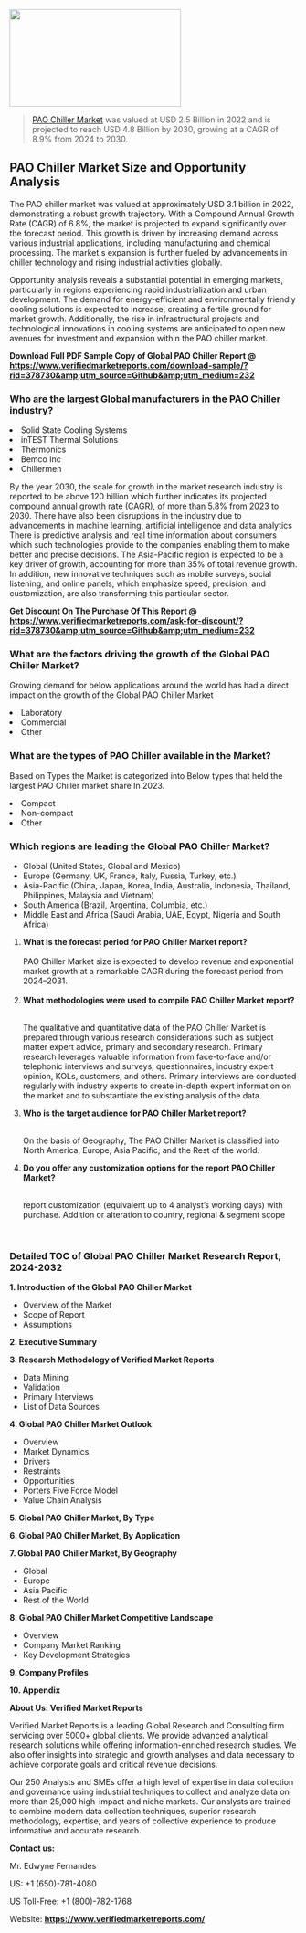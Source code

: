 
<img src="https://ffe5etoiles.com/wp-content/uploads/2024/12/MST1-300x171.png" alt="" width="300" height="171" class="alignnone size-medium wp-image-20088" /><blockquote><p><p><a href="https://www.verifiedmarketreports.com/download-sample/?rid=378730&utm_source=Github&utm_medium=232" target="_blank">PAO Chiller Market</a> was valued at USD 2.5 Billion in 2022 and is projected to reach USD 4.8 Billion by 2030, growing at a CAGR of 8.9% from 2024 to 2030.</p></blockquote><p><h2>PAO Chiller Market Size and Opportunity Analysis</h2><p>The PAO chiller market was valued at approximately USD 3.1 billion in 2022, demonstrating a robust growth trajectory. With a Compound Annual Growth Rate (CAGR) of 6.8%, the market is projected to expand significantly over the forecast period. This growth is driven by increasing demand across various industrial applications, including manufacturing and chemical processing. The market's expansion is further fueled by advancements in chiller technology and rising industrial activities globally.</p><p>Opportunity analysis reveals a substantial potential in emerging markets, particularly in regions experiencing rapid industrialization and urban development. The demand for energy-efficient and environmentally friendly cooling solutions is expected to increase, creating a fertile ground for market growth. Additionally, the rise in infrastructural projects and technological innovations in cooling systems are anticipated to open new avenues for investment and expansion within the PAO chiller market.</p></p><p class=""><strong>Download Full PDF Sample Copy of Global PAO Chiller Report @ <a href="https://www.verifiedmarketreports.com/download-sample/?rid=378730&amp;utm_source=Github&amp;utm_medium=232" target="_blank">https://www.verifiedmarketreports.com/download-sample/?rid=378730&amp;utm_source=Github&amp;utm_medium=232</a></strong></p><h3 id="" class="">Who are the largest Global manufacturers in the PAO Chiller industry?</h3><p><li>Solid State Cooling Systems</li><li> inTEST Thermal Solutions</li><li> Thermonics</li><li> Bemco Inc</li><li> Chillermen</li></p><div class=""><div class="" dir="" data-message-author-role="" data-message-id="" data-message-model-slug=""><div class=""><div class=""><div class=""><div class="" dir="" data-message-author-role="" data-message-id="" data-message-model-slug=""><div class=""><div class=""><p>By the year 2030, the scale for growth in the market research industry is reported to be above 120 billion which further indicates its projected compound annual growth rate (CAGR), of more than 5.8% from 2023 to 2030. There have also been disruptions in the industry due to advancements in machine learning, artificial intelligence and data analytics There is predictive analysis and real time information about consumers which such technologies provide to the companies enabling them to make better and precise decisions. The Asia-Pacific region is expected to be a key driver of growth, accounting for more than 35% of total revenue growth. In addition, new innovative techniques such as mobile surveys, social listening, and online panels, which emphasize speed, precision, and customization, are also transforming this particular sector.</p><p><strong>Get Discount On The Purchase Of This Report @&nbsp; <a href="https://www.verifiedmarketreports.com/ask-for-discount/?rid=378730&amp;utm_source=Github&amp;utm_medium=232" target="_blank">https://www.verifiedmarketreports.com/ask-for-discount/?rid=378730&amp;utm_source=Github&amp;utm_medium=232</a></strong></p></div></div></div></div></div></div></div></div><h3 id="" class="">What are the factors driving the growth of the Global PAO Chiller Market?</h3><p id="" class="">Growing demand for below applications around the world has had a direct impact on the growth of the Global PAO Chiller Market</p><p id="" class=""><li>Laboratory</li><li> Commercial</li><li> Other</li></p><h3 id="" class="">What are the types of PAO Chiller available in the Market?</h3><p id="" class="">Based on Types the Market is categorized into Below types that held the largest PAO Chiller market share In 2023.</p><p id="" class=""><li>Compact</li><li> Non-compact</li><li> Other</li></p><h3 id="" class="">Which regions are leading the Global PAO Chiller Market?</h3><ul><li>Global (United States, Global and Mexico)</li><li>Europe (Germany, UK, France, Italy, Russia, Turkey, etc.)</li><li>Asia-Pacific (China, Japan, Korea, India, Australia, Indonesia, Thailand, Philippines, Malaysia and Vietnam)</li><li>South America (Brazil, Argentina, Columbia, etc.)</li><li>Middle East and Africa (Saudi Arabia, UAE, Egypt, Nigeria and South Africa)</li></ul><p><ol><li><strong>What is the forecast period for PAO Chiller Market report?<br /></strong><br /><span data-sheets-root="1" data-sheets-value="{&quot;1&quot;:2,&quot;2&quot;:&quot;XXXX size is expected to develop revenue and exponential market growth at a remarkable CAGR during the forecast period from 2024&ndash;2030.&quot;}" data-sheets-userformat="{&quot;2&quot;:12674,&quot;4&quot;:{&quot;1&quot;:2,&quot;2&quot;:16776960},&quot;10&quot;:2,&quot;11&quot;:0,&quot;15&quot;:&quot;Arial&quot;,&quot;16&quot;:12}">PAO Chiller Market size is expected to develop revenue and exponential market growth at a remarkable CAGR during the forecast period from 2024&ndash;2031.</span><br /><br /></li><li><strong>What methodologies were used to compile PAO Chiller Market report?<br /><br /></strong><p>The qualitative and quantitative data of the&nbsp;PAO Chiller Market is prepared through various research considerations such as subject matter expert advice, primary and secondary research. Primary research leverages valuable information from face-to-face and/or telephonic interviews and surveys, questionnaires, industry expert opinion, KOLs, customers, and others. Primary interviews are conducted regularly with industry experts to create in-depth expert information on the market and to substantiate the existing analysis of the data.&nbsp;</p></li><li><strong>Who is the target audience for PAO Chiller Market report?<br /><br /></strong><p>On the basis of Geography, The&nbsp;PAO Chiller Market is classified into North America, Europe, Asia Pacific, and the Rest of the world.</p></li><li><strong>Do you offer any customization options for the report PAO Chiller Market?<br /><br /></strong><p>report customization (equivalent up to 4 analyst&rsquo;s working days) with purchase. Addition or alteration to country, regional &amp; segment scope</p><p>&nbsp;</p></li></ol></p><h3 id="" class="">Detailed TOC of Global PAO Chiller Market Research Report, 2024-2032</h3><p id="" class=""><strong>1. Introduction of the Global PAO Chiller Market</strong></p><ul><li>Overview of the Market</li><li>Scope of Report</li><li>Assumptions</li></ul><p id="" class=""><strong>2. Executive Summary</strong></p><p id="" class=""><strong>3. Research Methodology of&nbsp;Verified Market Reports</strong></p><ul><li>Data Mining</li><li>Validation</li><li>Primary Interviews</li><li>List of Data Sources</li></ul><p id="" class=""><strong>4. Global PAO Chiller Market Outlook</strong></p><ul><li>Overview</li><li>Market Dynamics</li><li>Drivers</li><li>Restraints</li><li>Opportunities</li><li>Porters Five Force Model</li><li>Value Chain Analysis</li></ul><p id="" class=""><strong>5. Global PAO Chiller Market, By&nbsp;Type</strong></p><p id="" class=""><strong>6. Global PAO Chiller Market, By Application</strong></p><p id="" class=""><strong>7. Global PAO Chiller Market, By Geography</strong></p><ul><li>Global</li><li>Europe</li><li>Asia Pacific</li><li>Rest of the World</li></ul><p id="" class=""><strong>8. Global PAO Chiller Market Competitive Landscape</strong></p><ul><li>Overview</li><li>Company Market Ranking</li><li>Key Development Strategies</li></ul><p id="" class=""><strong>9. Company Profiles</strong></p><p id="" class=""><strong>10. Appendix</strong></p><p id="" class=""><strong>About Us: Verified Market Reports</strong></p><p id="" class="">Verified Market Reports is a leading Global Research and Consulting firm servicing over 5000+ global clients. We provide advanced analytical research solutions while offering information-enriched research studies. We also offer insights into strategic and growth analyses and data necessary to achieve corporate goals and critical revenue decisions.</p><p id="" class="">Our 250 Analysts and SMEs offer a high level of expertise in data collection and governance using industrial techniques to collect and analyze data on more than 25,000 high-impact and niche markets. Our analysts are trained to combine modern data collection techniques, superior research methodology, expertise, and years of collective experience to produce informative and accurate research.</p><p id="" class=""><strong>Contact us:</strong></p><p id="" class="">Mr. Edwyne Fernandes</p><p id="" class="">US: +1 (650)-781-4080</p><p id="" class="">US Toll-Free: +1 (800)-782-1768</p><p id="" class="">Website: <a target="" data-test-app-aware-link=""><strong>https://www.verifiedmarketreports.com/</strong></a></p>
